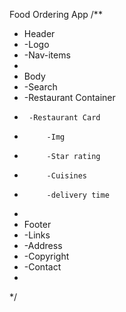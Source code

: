 Food Ordering App
/**
 * Header
 *   -Logo
 *   -Nav-items
 * 
 * Body
 *   -Search
 *   -Restaurant Container
 *      -Restaurant Card
 *          -Img
 *          -Star rating
 *          -Cuisines
 *          -delivery time
 * 
 * Footer
 *    -Links
 *    -Address
 *    -Copyright
 *    -Contact
 * 
 */
